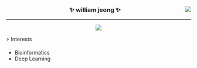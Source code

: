 <div align="center">
  
  <img align="right" src="https://github-readme-stats.vercel.app/api/top-langs/?username=williamjeong2&theme=dracula&exclude_repo=Computer-Science-Engineering,clone-zoom&hide=Procfile&layout=compact&langs_count=5"/>
  
  ### ✨ william jeong ✨
  
  ---
  <a href="https://hits.seeyoufarm.com"><img src="https://hits.seeyoufarm.com/api/count/incr/badge.svg?url=https%3A%2F%2Fgithub.com%2Fwilliamjeong2&count_bg=%23000000&title_bg=%23000000&icon=github.svg&icon_color=%23E7E7E7&title=Github&edge_flat=false"/></a>
 

</div>

⚡️ Interests
- Bioinformatics
- Deep Learning


<!--
**williamjeong2/williamjeong2** is a ✨ _special_ ✨ repository because its `README.md` (this file) appears on your GitHub profile.

Here are some ideas to get you started:

- 🔭 I’m currently working on ...
- 🌱 I’m currently learning ...
- 👯 I’m looking to collaborate on ...
- 🤔 I’m looking for help with ...
- 💬 Ask me about ...
- 📫 How to reach me: ...
- 😄 Pronouns: ...
- ⚡ Fun fact: ...
-->
